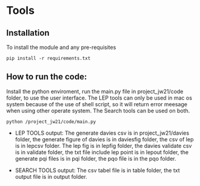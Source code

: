 # Tools

## Installation

To install the module and any pre-requisites
```
pip install -r requirements.txt
```  


## How to run the code:

Install the python enviroment, run the main.py file in project_jw21/code folder, to use the user interface. The LEP tools can only be used in mac os system because of the use of shell script, so it will return error meesage when using other operate system. The Search tools can be used on both. 
```
python /project_jw21/code/main.py
```
- LEP TOOLS output:
The generate davies csv is in project_jw21/davies folder, the generate figure of davies is in daviesfig folder, the csv of lep is in lepcsv folder.
The lep fig is in lepfig folder, the davies validate csv is in validate folder, the txt file include lep point is in lepout folder, the generate pqi files is in pqi folder, the pqo file is in the pqo folder.

- SEARCH TOOLS output:
The csv tabel file  is in table folder, the txt output file is in output folder.


